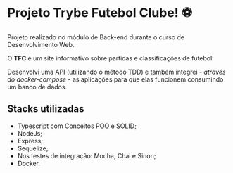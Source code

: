 # Projeto Trybe Futebol Clube! :soccer:
Projeto realizado no módulo de Back-end durante o curso de Desenvolvimento Web.

O **TFC** é um site informativo sobre partidas e classificações de futebol!

Desenvolvi uma API (utilizando o método TDD) e também integrei - *através do docker-compose* - as aplicações para que elas funcionem consumindo um banco de dados.

## Stacks utilizadas
- Typescript com Conceitos POO e SOLID;
- NodeJs;
- Express;
- Sequelize;
- Nos testes de integração: Mocha, Chai e Sinon;
- Docker.

